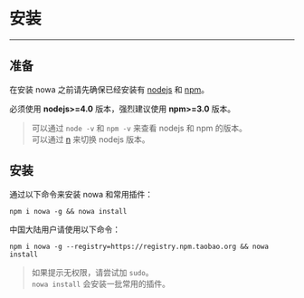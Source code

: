 # 安装

---

## 准备

在安装 nowa 之前请先确保已经安装有 [nodejs](https://nodejs.org/) 和 [npm](https://www.npmjs.com/)。

必须使用 **nodejs>=4.0** 版本，强烈建议使用 **npm>=3.0** 版本。  
> 可以通过 `node -v` 和 `npm -v` 来查看 nodejs 和 npm 的版本。  
> 可以通过 [n](http://web.npm.alibaba-inc.com/package/n) 来切换 nodejs 版本。

## 安装

通过以下命令来安装 nowa 和常用插件：

```shell
npm i nowa -g && nowa install
```

中国大陆用户请使用以下命令：

```shell
npm i nowa -g --registry=https://registry.npm.taobao.org && nowa install
```

> 如果提示无权限，请尝试加 `sudo`。  
> `nowa install` 会安装一批常用的插件。


